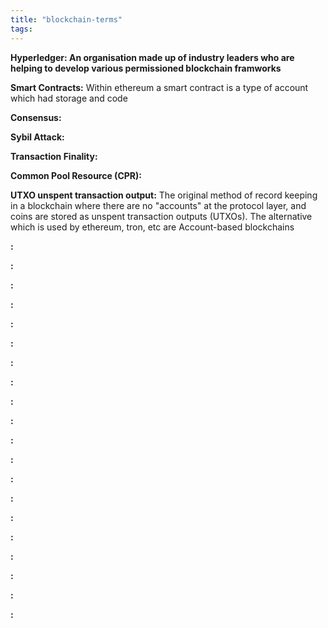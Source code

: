 ```yaml
---
title: "blockchain-terms"
tags: 
---
```


**Hyperledger: An organisation made up of industry leaders who are helping to develop various permissioned blockchain framworks**

**Smart Contracts:** Within ethereum a smart contract is a type of account which had storage and code

**Consensus:**

**Sybil Attack:**

**Transaction Finality:**

**Common Pool Resource (CPR):**

**UTXO unspent transaction output:** The original method of record keeping in a blockchain where there are no "accounts" at the protocol layer, and coins are stored as unspent transaction outputs (UTXOs). The alternative which is used by ethereum, tron, etc are Account-based blockchains

**:**

**:**

**:**

**:**

**:**

**:**

**:**

**:**

**:**

**:**

**:**

**:**

**:**

**:**

**:**

**:**

**:**

**:**

**:**

**:**